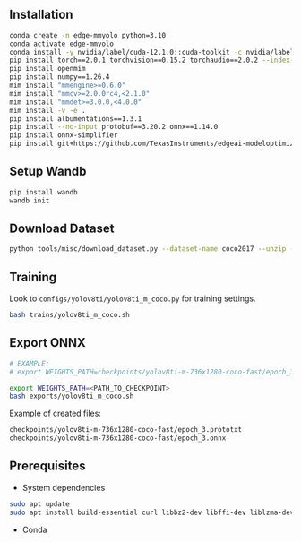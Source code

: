## Installation
```bash
conda create -n edge-mmyolo python=3.10
conda activate edge-mmyolo
conda install -y nvidia/label/cuda-12.1.0::cuda-toolkit -c nvidia/label/cuda-12.1.0
pip install torch==2.0.1 torchvision==0.15.2 torchaudio==2.0.2 --index-url https://download.pytorch.org/whl/cu118
pip install openmim
pip install numpy==1.26.4
mim install "mmengine>=0.6.0"
mim install "mmcv>=2.0.0rc4,<2.1.0"
mim install "mmdet>=3.0.0,<4.0.0"
mim install -v -e .
pip install albumentations==1.3.1
pip install --no-input protobuf==3.20.2 onnx==1.14.0
pip install onnx-simplifier
pip install git+https://github.com/TexasInstruments/edgeai-modeloptimization.git@r9.1#subdirectory=torchmodelopt
```

## Setup Wandb
```bash
pip install wandb
wandb init
```

## Download Dataset
```bash
python tools/misc/download_dataset.py --dataset-name coco2017 --unzip --delete
```
## Training
Look to `configs/yolov8ti/yolov8ti_m_coco.py` for training settings.
```bash
bash trains/yolov8ti_m_coco.sh
```
## Export ONNX
```bash
# EXAMPLE: 
# export WEIGHTS_PATH=checkpoints/yolov8ti-m-736x1280-coco-fast/epoch_3.pth

export WEIGHTS_PATH=<PATH_TO_CHECKPOINT>
bash exports/yolov8ti_m_coco.sh
```

Example of created files:
```bash
checkpoints/yolov8ti-m-736x1280-coco-fast/epoch_3.prototxt
checkpoints/yolov8ti-m-736x1280-coco-fast/epoch_3.onnx
```

## Prerequisites
* System dependencies
```bash
sudo apt update
sudo apt install build-essential curl libbz2-dev libffi-dev liblzma-dev libncursesw5-dev libreadline-dev libsqlite3-dev libssl-dev libxml2-dev libxmlsec1-dev llvm make tk-dev wget xz-utils zlib1g-dev
```
* Conda